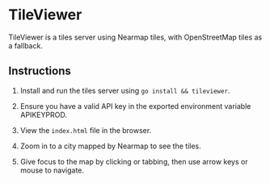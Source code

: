 # TileViewer

TileViewer is a tiles server using Nearmap tiles, with OpenStreetMap tiles as a fallback.

## Instructions

1. Install and run the tiles server using `go install && tileviewer`.

2. Ensure you have a valid API key in the exported environment variable APIKEYPROD.

3. View the `index.html` file in the browser.

4. Zoom in to a city mapped by Nearmap to see the tiles.

5. Give focus to the map by clicking or tabbing, then use arrow keys or mouse to navigate.

